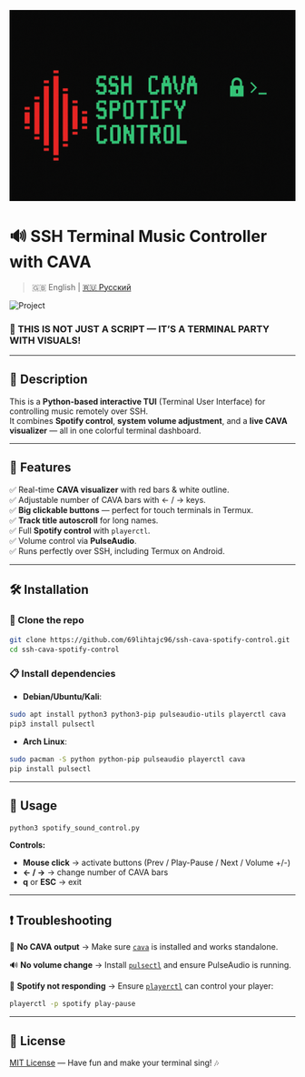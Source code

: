 ![SSH CAVA Spotify Control](./assets/banner.png)

# 🔊 SSH Terminal Music Controller with CAVA
> 🇬🇧 English | [🇷🇺 Русский](./README.ru.md)

![Project](https://img.shields.io/badge/Terminal%20Visualizer-SSH%20Control-ff0033?style=for-the-badge&labelColor=660000)

### 🚨 THIS IS NOT JUST A SCRIPT — IT’S A TERMINAL PARTY WITH VISUALS!

---

## 🎯 Description

This is a **Python-based interactive TUI** (Terminal User Interface) for controlling music remotely over SSH.  
It combines **Spotify control**, **system volume adjustment**, and a **live CAVA visualizer** — all in one colorful terminal dashboard.

---

## 🚀 Features

✅ Real-time **CAVA visualizer** with red bars & white outline.  
✅ Adjustable number of CAVA bars with ← / → keys.  
✅ **Big clickable buttons** — perfect for touch terminals in Termux.  
✅ **Track title autoscroll** for long names.  
✅ Full **Spotify control** with `playerctl`.  
✅ Volume control via **PulseAudio**.  
✅ Runs perfectly over SSH, including Termux on Android.  

---

## 🛠️ Installation

### 📂 Clone the repo
```bash
git clone https://github.com/69lihtajc96/ssh-cava-spotify-control.git
cd ssh-cava-spotify-control
````

### 📋 Install dependencies

* **Debian/Ubuntu/Kali**:

```bash
sudo apt install python3 python3-pip pulseaudio-utils playerctl cava
pip3 install pulsectl
```

* **Arch Linux**:

```bash
sudo pacman -S python python-pip pulseaudio playerctl cava
pip install pulsectl
```

---

## 🎯 Usage

```bash
python3 spotify_sound_control.py
```

**Controls:**

* **Mouse click** → activate buttons (Prev / Play-Pause / Next / Volume +/-)
* **← / →** → change number of CAVA bars
* **q** or **ESC** → exit

---

## ❗ Troubleshooting

🚫 **No CAVA output** → Make sure [`cava`](https://github.com/karlstav/cava) is installed and works standalone.

🔊 **No volume change** → Install [`pulsectl`](https://pypi.org/project/pulsectl/) and ensure PulseAudio is running.

🎵 **Spotify not responding** → Ensure [`playerctl`](https://github.com/altdesktop/playerctl) can control your player:

```bash
playerctl -p spotify play-pause
```

---

## 📜 License

[MIT License](./LICENSE) — Have fun and make your terminal sing! 🎶


